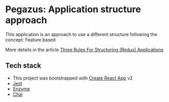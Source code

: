 # Pegazus: Application structure approach

This application is an approach to use a different structure following the concept: Feature based

More details in the article [Three Rules For Structuring (Redux) Applications](https://jaysoo.ca/2016/02/28/organizing-redux-application/)

## Tech stack

- This project was bootstrapped with [Create React App](https://github.com/facebookincubator/create-react-app) v2
- [Jest](https://jestjs.io/)
- [Enzyme](https://github.com/airbnb/enzyme)
- [Chai](http://www.chaijs.com)
